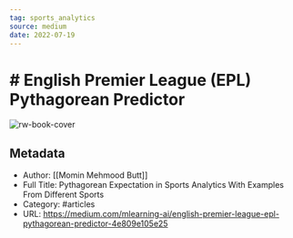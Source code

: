 ```yaml
---
tag: sports_analytics
source: medium
date: 2022-07-19
---
```


# # English Premier League (EPL) Pythagorean Predictor

![rw-book-cover](https://readwise-assets.s3.amazonaws.com/static/images/article0.00998d930354.png)

## Metadata
- Author: [[Momin Mehmood Butt]]
- Full Title: Pythagorean Expectation in Sports Analytics With Examples From Different Sports
- Category: #articles
- URL: https://medium.com/mlearning-ai/english-premier-league-epl-pythagorean-predictor-4e809e105e25